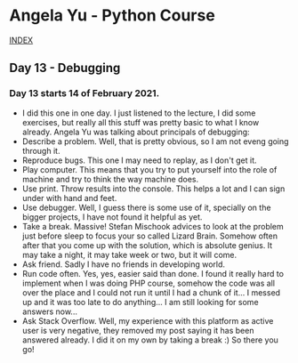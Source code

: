 # Angela Yu - Python Course
[INDEX](../README.md)
## Day 13 - Debugging
### Day 13 starts 14 of February 2021.
- I did this one in one day. I just listened to the lecture, I did some exercises, but really all this stuff was pretty basic to what I know already. Angela Yu was talking about principals of debugging:
- Describe a problem. Well, that is pretty obvious, so I am not eveng going through it.
- Reproduce bugs. This one I may need to replay, as I don't get it.
- Play computer. This means that you try to put yourself into the role of machine and try to think the way machine does.
- Use print. Throw results into the console. This helps a lot and I can sign under with hand and feet.
- Use debugger. Well, I guess there is some use of it, specially on the bigger projects, I have not found it helpful as yet.
- Take a break. Massive! Stefan Mischook advices to look at the problem just before sleep to focus your so called Lizard Brain. Somehow often after that you come up with the solution, which is absolute genius. It may take a night, it may take week or two, but it will come.
- Ask friend. Sadly I have no friends in developing world.
- Run code often. Yes, yes, easier said than done. I found it really hard to implement when I was doing PHP course, somehow the code was all over the place and I could not run it until I had a chunk of it... I messed up and it was too late to do anything... I am still looking for some answers now...
- Ask Stack Overflow. Well, my experience with this platform as active user is very negative, they removed my post saying it has been answered already. I did it on my own by taking a break :) So there you go!